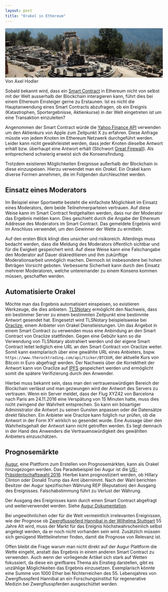 ```yaml
---
layout: post
title: "Orakel in Ethereum"
---
```

<img src="/assets/images/oracle_of_delphi.jpeg" alt="Orakel in Delphi">
<br>
Von Axel Hodler

Sobald bekannt wird, dass ein [Smart Contract](https://de.wikipedia.org/wiki/Smart_Contract) in Ethereum nicht von selbst mit der Welt ausserhalb der Blockchain interagieren kann, führt dies bei einem Ethereum Einsteiger gerne zu Erstaunen. Ist es nicht die Hauptanwendung eines Smart Contracts abzufragen, ob ein Ereignis (Katastrophen, Sportergebnisse, Aktienkurse) in der Welt eingetreten ist um eine Transaktion einzuleiten?

Angenommen der Smart Contract würde die [Yahoo Finance API](https://developer.yahoo.com/finance/) verwenden um den Aktienkurs von Apple zum Zeitpunkt X zu erfahren. Diese Anfrage müsste von jedem Knoten im Ethereum Netzwerk durchgeführt werden. Leider kann nicht gewährleistet werden, dass jeder Knoten dieselbe Antwort erhält bzw. überhaupt eine Antwort erhält (Stichwort [Great Firewall](https://de.wikipedia.org/wiki/Internetzensur_in_der_Volksrepublik_China)). Als entsprechend schwierig erweist sich die Konsensfindung.

Trotzdem existieren Möglichkeiten Ereignisse außerhalb der Blockchain in diese einzuspeisen. Hierzu verwendet man ein _Orakel_. Ein Orakel kann diverse Formen annehmen, die im Folgenden durchleuchtet werden.

## Einsatz eines Moderators

Im Beispiel einer Sportwette besteht die einfachste Möglichkeit im Einsatz eines Moderators, dem beide Teilnehmerparteien vertrauen. Auf diese Weise kann im Smart Contract festgehalten werden, dass nur der Moderator das Ergebnis melden kann. Dies geschieht durch die Angabe der Ethereum Addresse des Moderators im Smart Contract. Das gemeldete Ergebnis wird im Anschluss verwendet, um den Gewinner der Wette zu ermitteln.

Auf den ersten Blick klingt dies unsicher und risikoreich. Allerdings muss bedacht werden, dass die Meldung des Moderators öffentlich sichtbar und für die Ewigkeit gespeichert wird. Auf diese Weise kann eine Falschangabe den Moderator auf Dauer diskreditieren und ihm zukünftige Moderationsarbeit unmöglich machen. Dennoch ist insbesondere bei hohen Beträgen Vorsicht geboten. Verbesserte Sicherheit kann durch den Einsatz mehrerer Moderatoren, welche untereinander zu einem Konsens kommen müssen, geschaffen werden.

## Automatisierte Orakel

Möchte man das Ergebnis automatisiert einspeisen, so existieren Werkzeuge, die dies anbieten. [TLSNotary](https://tlsnotary.org/) ermöglicht den Nachweis, dass ein bestimmer Server zu einem bestimmten Zeitpunkt eine bestimmte Antwort gesendet hat. Eingesetzt wird TLSNotary beispielsweise bei [Oraclize](http://www.oraclize.it/), einem Anbieter von Orakel Dienstleistungen. Um das Angebot in einem Smart Contract zu verwenden muss eine Anbindung an den Smart Contract von Oraclize stattfinden. Gegen eine Gebühr kann so die Verwendung von TLSNotary abstrahiert werden und der eigene Smart Contract leitet lediglich eine URL an den Smart Contract von Oraclize weiter. Somit kann exemplarisch über eine gewählte URL eines Anbieters, bspw. `https://www.therocktrading.com/api/ticker/BTCEUR`, der aktuelle Kurs von Bitcoin in Euro abgefragt werden. Der Nachweis über die Korrektheit der Antwort kann von Oraclize auf [IPFS](https://ipfs.io/) gespeichert werden und ermöglicht somit die spätere Verifizierung durch den Anwender.

Hierbei muss bekannt sein, dass man den vertrauenswürdigen Bereich der Blockchain verlässt und man gezwungen wird der Antwort des Servers zu vertrauen. Wenn ein Server meldet, dass der Flug XYZ42 von Barcelona nach Paris am 24.11.2016 eine Verspätung von 15 Minuten hatte, muss dies nicht zwingend der Wahrheit entsprechen. So kann ein bösartiger Administrator die Antwort zu seinen Gunsten anpassen oder die Datensätze direkt fälschen. Ein Anbieter wie Oraclize kann folglich nur prüfen, ob die Antwort in der Form XY wirklich so gesendet wurde. Eine Aussage über den Wahrheitsgehalt der Antwort kann nicht getroffen werden. Es liegt demnach in der Hand des Anwenders die Vertrauenswürdigkeit des gewählten Anbieters einzuschätzen.

## Prognosemärkte

[Augur](https://www.augur.net/), eine Plattform zum Erstellen von Prognosemärkten, kann als Orakel hinzugezogen werden. Das Paradebeispiel bei Augur ist die [US-Präsidentschaftswahl 2016](https://de.wikipedia.org/wiki/Pr%C3%A4sidentschaftswahl_in_den_Vereinigten_Staaten_2016). Hierbei kann prognostiziert werden, ob Hillary Clinton oder Donald Trump das Amt übernimmt. Nach der Wahl berichten Besitzer der Augur spezifischen Währung REP (Reputation) den Ausgang des Ereignisses. Falschabstimmung führt zu Verlust der Währung.

Der Ausgang des Ereignisses kann durch einen Smart Contract abgefragt und weiterverwendet werden. Siehe [Augur Dokumentation](http://docs.augur.net/#call-api).

Bei ungewöhnlichen oder für die Welt vermeintlich irrelevanten Ereignissen, wie der Prognose ob [Zwergflusspferd Hannibal in der Wilhelma Stuttgart](http://www.wilhelma.de/nc/de/aktuelles-und-presse/pressemitteilungen/2016/19102016-hannibal-wird-50.html) 55 Jahre Alt wird, muss der Markt für das Ereignis höchstwahrscheinlich selbst angelegt werden, da er noch nicht vorhanden sein wird. Zusätzlich müssen sich genügend Wettteilnehmer finden, damit die Prognose von Relevanz ist.

Offen bleibt die Frage warum man nicht direkt auf der Augur Plattform die Wette eingeht, anstatt das Ergebnis in einem anderen Smart Contract zu verwenden. Auch wenn der vorliegende Artikel sich stark auf Wetten fokussiert, da diese ein greifbares Thema als Einstieg darstellen, gibt es unzählige Möglichkeiten das Ergebnis einzusetzen. Exemplarisch könnte eine Summe von 1000 Ether bei Nichterreichen des 55. Lebensjahres von Zwergflusspferd Hannibal an ein Forschungsinstitut für regenerative Medizin bei Zwergflusspferden ausgeschüttet werden.

